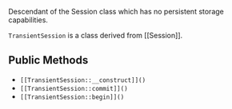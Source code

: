 Descendant of the Session class which has no persistent storage capabilities.

`TransientSession` is a class derived from [[Session]].

## Public Methods

* `[[TransientSession::__construct]]()`
* `[[TransientSession::commit]]()`
* `[[TransientSession::begin]]()`

